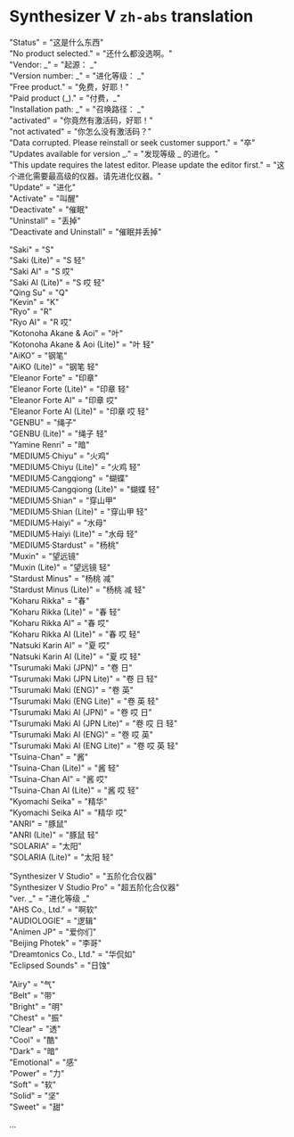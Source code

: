# Synthesizer V `zh-abs` translation

  "Status" = "这是什么东西"<br>
    "No product selected." = "还什么都没选啊。"<br>
    "Vendor: \_" = "起源： \_"<br>
    "Version number: \_" = "进化等级： \_"<br>
    "Free product." = "免费，好耶！"<br>
    "Paid product (\_)." = "付费，\_"<br>
    "Installation path: \_" = "召唤路径： \_"<br>
    "activated" = "你竟然有激活码，好耶！"<br>
    "not activated" = "你怎么没有激活码？"<br>
    "Data corrupted. Please reinstall or seek customer support." = "卒"<br>
    "Updates available for version \_." = "发现等级 \_ 的进化。"<br>
    "This update requires the latest editor. Please update the editor first." = "这个进化需要最高级的仪器。请先进化仪器。"<br>
    "Update" = "进化"<br>
    "Activate" = "叫醒"<br>
    "Deactivate" = "催眠"<br>
    "Uninstall" = "丢掉"<br>
    "Deactivate and Uninstall" = "催眠并丢掉"<br>

"Saki" = "S"<br>
"Saki (Lite)" = "S 轻"<br>
"Saki AI" = "S 哎"<br>
"Saki AI (Lite)" = "S 哎 轻"<br>
"Qing Su" = "Q"<br>
"Kevin" = "K"<br>
"Ryo" = "R"<br>
"Ryo AI" = "R 哎"<br>
"Kotonoha Akane & Aoi" = "叶"<br>
"Kotonoha Akane & Aoi (Lite)" = "叶 轻"<br>
"AiKO" = "钢笔"<br>
"AiKO (Lite)" = "钢笔 轻"<br>
"Eleanor Forte" = "印章"<br>
"Eleanor Forte (Lite)" = "印章 轻"<br>
"Eleanor Forte AI" = "印章 哎"<br>
"Eleanor Forte AI (Lite)" = "印章 哎 轻"<br>
"GENBU" = "绳子"<br>
"GENBU (Lite)" = "绳子 轻"<br>
"Yamine Renri" = "暗"<br>
"MEDIUM5·Chiyu" = "火鸡"<br>
"MEDIUM5·Chiyu (Lite)" = "火鸡 轻"<br>
"MEDIUM5·Cangqiong" = "蝴蝶"<br>
"MEDIUM5·Cangqiong (Lite)" = "蝴蝶 轻"<br>
"MEDIUM5·Shian" = "穿山甲"<br>
"MEDIUM5·Shian (Lite)" = "穿山甲 轻"<br>
"MEDIUM5·Haiyi" = "水母"<br>
"MEDIUM5·Haiyi (Lite)" = "水母 轻"<br>
"MEDIUM5·Stardust" = "杨桃"<br>
"Muxin" = "望远镜"<br>
"Muxin (Lite)" = "望远镜 轻"<br>
"Stardust Minus" = "杨桃 减"<br>
"Stardust Minus (Lite)" = "杨桃 减 轻"<br>
"Koharu Rikka" = "春"<br>
"Koharu Rikka (Lite)" = "春 轻"<br>
"Koharu Rikka AI" = "春 哎"<br>
"Koharu Rikka AI (Lite)" = "春 哎 轻"<br>
"Natsuki Karin AI" = "夏 哎"<br>
"Natsuki Karin AI (Lite)" = "夏 哎 轻"<br>
"Tsurumaki Maki (JPN)" = "卷 日"<br>
"Tsurumaki Maki (JPN Lite)" = "卷 日 轻"<br>
"Tsurumaki Maki (ENG)" = "卷 英"<br>
"Tsurumaki Maki (ENG Lite)" = "卷 英 轻"<br>
"Tsurumaki Maki AI (JPN)" = "卷 哎 日"<br>
"Tsurumaki Maki AI (JPN Lite)" = "卷 哎 日 轻"<br>
"Tsurumaki Maki AI (ENG)" = "卷 哎 英"<br>
"Tsurumaki Maki AI (ENG Lite)" = "卷 哎 英 轻"<br>
"Tsuina-Chan" = "酱"<br>
"Tsuina-Chan (Lite)" = "酱 轻"<br>
"Tsuina-Chan AI" = "酱 哎"<br>
"Tsuina-Chan AI (Lite)" = "酱 哎 轻"<br>
"Kyomachi Seika" = "精华"<br>
"Kyomachi Seika AI" = "精华 哎"<br>
"ANRI" = "豚鼠"<br>
"ANRI (Lite)" = "豚鼠 轻"<br>
"SOLARIA" = "太阳"<br>
"SOLARIA (Lite)" = "太阳 轻"<br>

"Synthesizer V Studio" = "五阶化合仪器"<br>
"Synthesizer V Studio Pro" = "超五阶化合仪器"<br>
"ver. \_" = "进化等级 \_"<br>
"AHS Co., Ltd." = "啊软"<br>
"AUDIOLOGIE" = "逻辑"<br>
"Animen JP" = "爱你们"<br>
"Beijing Photek" = "李哥"<br>
"Dreamtonics Co., Ltd." = "华侃如"<br>
"Eclipsed Sounds" = "日蚀"<br>

"Airy" = "气"<br>
"Belt" = "带"<br>
"Bright" = "明"<br>
"Chest" = "振"<br>
"Clear" = "透"<br>
"Cool" = "酷"<br>
"Dark" = "暗"<br>
"Emotional" = "感"<br>
"Power" = "力"<br>
"Soft" = "软"<br>
"Solid" = "坚"<br>
"Sweet" = "甜"<br>

...
